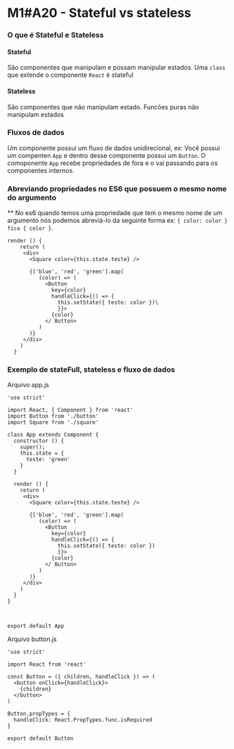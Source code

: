 # M1#A20 - Stateful vs stateless


### O que é Stateful e  Stateless

#### Stateful
São componentes que manipulam e possam manipular estados. Uma `class` que extende o componente `React` é stateful

#### Stateless
São componentes que não manipulam estado. Funcões puras não manipulam estados

### Fluxos de dados
Um componente possui um fluxo de dados unidirecional, ex: Você possui um compenten `App` e dentro desse componente possui um `Button`. O comoponente `App` recebe propriedades de fora e o vai passando para os componentes internos.

### Abreviando propriedades no ES6 que possuem o mesmo nome do argumento

** No es6 quando temos uma propriedade que tem o mesmo nome de um argumento nós podemos abreviá-lo da seguinte forma ex: `{ color: color } fica { color }`.

```
render () {
    return (
     <div>
       <Square color={this.state.teste} />

       {['blue', 'red', 'green'].map(
          (color) => (
            <Button
              key={color}
              handleClick={() => {
                this.setState({ teste: color })\
                }}>
              {color}
            </ Button>
          )
       )}
     </div>
    )
  }
```

### Exemplo de stateFull, stateless e fluxo de dados

Arquivo app.js
```
'use strict'

import React, { Component } from 'react'
import Button from './button'
import Square from './square'

class App extends Component {
  constructor () {
    super();
    this.state = {
      teste: 'green'
    }
  }

  render () {
    return (
     <div>
       <Square color={this.state.teste} />

       {['blue', 'red', 'green'].map(
          (color) => (
            <Button
              key={color}
              handleClick={() => {
                this.setState({ teste: color })
                }}>
              {color}
            </ Button>
          )
       )}
     </div>
    )
  }
}



export default App
```

Arquivo button.js

```
'use strict'

import React from 'react'

const Button = ({ children, handleClick }) => (
  <button onClick={handleClick}>
    {children}
  </button>
)

Button.propTypes = {
  handleClick: React.PropTypes.func.isRequired
}

export default Button

```
